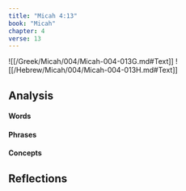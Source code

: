 ```yaml
---
title: "Micah 4:13"
book: "Micah"
chapter: 4
verse: 13
---
```

![[/Greek/Micah/004/Micah-004-013G.md#Text]]
![[/Hebrew/Micah/004/Micah-004-013H.md#Text]]

## Analysis

#### Words

#### Phrases

#### Concepts

## Reflections
